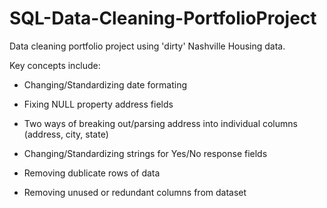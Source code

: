 # SQL-Data-Cleaning-PortfolioProject
Data cleaning portfolio project using 'dirty' Nashville Housing data.

Key concepts include:

* Changing/Standardizing date formating

* Fixing NULL property address fields

* Two ways of breaking out/parsing address into individual columns (address, city, state)

* Changing/Standardizing strings for Yes/No response fields

* Removing dublicate rows of data

* Removing unused or redundant columns from dataset


